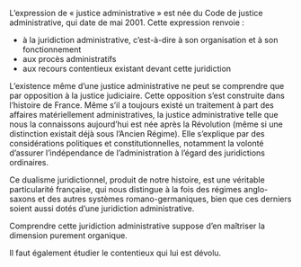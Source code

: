 L’expression de « justice administrative » est née du Code de justice administrative, qui date de mai 2001. Cette expression renvoie :  
- à la juridiction administrative, c’est-à-dire à son organisation et à son fonctionnement  
- aux procès administratifs  
- aux recours contentieux existant devant cette juridiction

L’existence même d’une justice administrative ne peut se comprendre que par opposition à la justice judiciaire. Cette opposition s’est construite dans l’histoire de France. Même s’il a toujours existé un traitement à part des affaires matériellement administratives, la justice administrative telle que nous la connaissons aujourd’hui est née après la Révolution (même si une distinction existait déjà sous l’Ancien Régime). Elle s’explique par des considérations politiques et constitutionnelles, notamment la volonté d’assurer l’indépendance de l’administration à l’égard des juridictions ordinaires.

Ce dualisme juridictionnel, produit de notre histoire, est une véritable particularité française, qui nous distingue à la fois des régimes anglo-saxons et des autres systèmes romano-germaniques, bien que ces derniers soient aussi dotés d’une juridiction administrative.

Comprendre cette juridiction administrative suppose d’en maîtriser la dimension purement organique.

Il faut également étudier le contentieux qui lui est dévolu.
